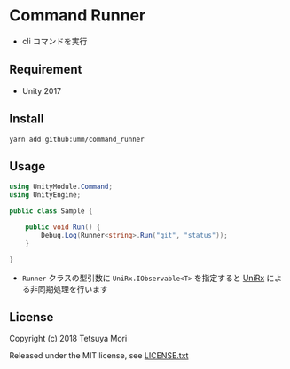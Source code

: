 # Command Runner

* cli コマンドを実行

## Requirement

* Unity 2017

## Install

```shell
yarn add github:umm/command_runner
```

## Usage

```csharp
using UnityModule.Command;
using UnityEngine;

public class Sample {

    public void Run() {
        Debug.Log(Runner<string>.Run("git", "status"));
    }

}
```

* `Runner` クラスの型引数に `UniRx.IObservable<T>` を指定すると [UniRx](https://github.com/umm/unirx) による非同期処理を行います

## License

Copyright (c) 2018 Tetsuya Mori

Released under the MIT license, see [LICENSE.txt](LICENSE.txt)

